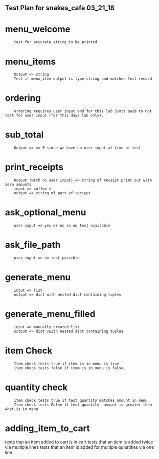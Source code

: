 ## Test Plan for snakes_cafe 03_21_18

# menu_welcome
        test for accurate string to be printed
        

# menu_items
        Output => string
        Test if menu_item output is type string and matches test record

# ordering
        ordering requires user input and for this lab Scott said to not test for user input (for this days lab only).


# sub_total
        Output => == 0 since we have no user input at time of test


# print_receipts
        Output (with no user input) => string of receipt print out with zero amounts
        input => coffee = 
        output => string of part of reciept

# ask_optional_menu
        user input => yes or no so no test available
        
# ask_file_path
        user input => no test possible

# generate_menu
        input => list 
        output => dict with nested dict containing tuples 

# generate_menu_filled
        input => manually created list
        output => dict vwith nested dict containing tuples
# item Check
        Item check tests true if item is in menu is true.
        item check tests false if item is in menu is false. 

# quantity check
        Item check tests true if test quantity matches amount in menu
        Item check tests False if test quantity  amount is greater then what is in menu  

# adding_item_to_cart
tests that an item added to cart is in cart
tests that an tiem is added twice via multiple lines
tests that an item is added for multiple qunatities via one line 
